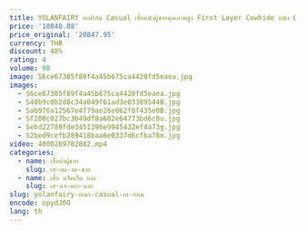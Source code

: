 ```yaml
---
title: YOLANFAIRY อเมริกัน Casual เสื้อหนังผู้ชายคุณภาพสูง First Layer Cowhide หนัง Coat Man รถจักรยานยนต์เสื้อหนังสั้น
price: '10840.88'
price_original: '20847.95'
currency: THB
discount: 48%
rating: 4
volume: 98
image: S6ce67385f89f4a45b675ca4420fd5eaea.jpg
images:
  - S6ce67385f89f4a45b675ca4420fd5eaea.jpg
  - S40b9c0b2d8c34a049f61ad3e03389544B.jpg
  - Sab976a12567e4f79ae26e062f0f435e0B.jpg
  - Sf200c027bc3b49df8a682e64773bd6c8u.jpg
  - Sebd22789fde3451396e9945432ef4a73g.jpg
  - S2bed9cefb289418baa6e0337d6cfba78m.jpg
video: 4000269782882.mp4
categories:
  - name: เสื้อผ้าผู้ชาย
    slug: เส-อผ-าผ-ชาย
  - name: เสื้อ แจ็คเก็ต และ
    slug: เส-แจ-คเก-และ
slug: yolanfairy-อเมร-casual-เส-อหน
encode: opydJ0O
lang: th
---
```

  